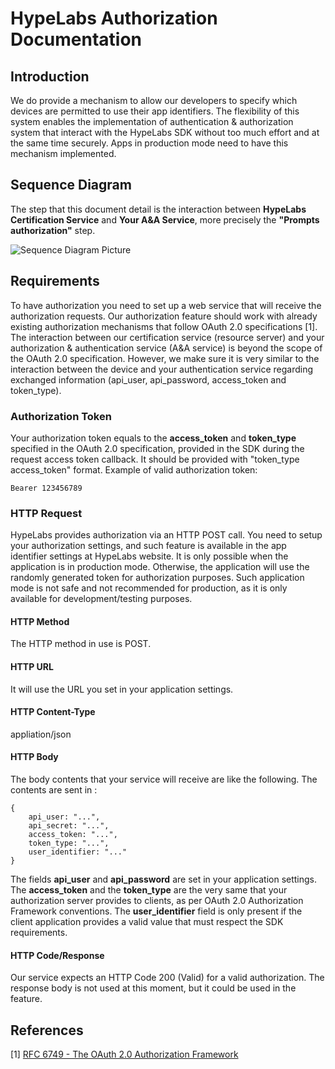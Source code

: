 # HypeLabs Authorization Documentation

## Introduction
We do provide a mechanism to allow our developers to specify which devices are permitted to use their app identifiers. The flexibility of this system enables the implementation of authentication & authorization system that interact with the HypeLabs SDK without too much effort and at the same time securely. Apps in production mode need to have this mechanism implemented.

## Sequence Diagram
The step that this document detail is the interaction between **HypeLabs Certification Service** and **Your A&A Service**, more precisely the **"Prompts authorization"** step.

![Sequence Diagram Picture](https://hypelabs.io/media/images/OAuth2.png)

## Requirements
To have authorization you need to set up a web service that will receive the authorization requests. Our authorization feature should work with already existing authorization mechanisms that follow OAuth 2.0 specifications [1]. The interaction between our certification service (resource server) and your authorization & authentication service (A&A service) is beyond the scope of the OAuth 2.0 specification. However, we make sure it is very similar to the interaction between the device and your authentication service regarding exchanged information (api_user, api_password, access_token and token_type).

### Authorization Token
Your authorization token equals to the **access_token** and **token_type** specified in the OAuth 2.0 specification, provided in the SDK during the request access token callback. It should be provided with "token_type access_token" format. Example of valid authorization token:
```
Bearer 123456789
```

### HTTP Request
HypeLabs provides authorization via an HTTP POST call. You need to setup your authorization settings, and such feature is available in the app identifier settings at HypeLabs website. It is only possible when the application is in production mode. Otherwise, the application will use the randomly generated token for authorization purposes. Such application mode is not safe and not recommended for production, as it is only available for development/testing purposes.

#### HTTP Method
The HTTP method in use is POST.
#### HTTP URL
It will use the URL you set in your application settings.
#### HTTP Content-Type
appliation/json
#### HTTP Body
The body contents that your service will receive are like the following. The contents are sent in :
```
{
    api_user: "...",
    api_secret: "...",
    access_token: "...",
    token_type: "...",
    user_identifier: "..."
}
```
The fields **api_user** and **api_password** are set in your application settings. The **access_token** and the **token_type** are the very same that your authorization server provides to clients, as per OAuth 2.0 Authorization Framework conventions. The **user_identifier** field is only present if the client application provides a valid value that must respect the SDK requirements.

#### HTTP Code/Response
Our service expects an HTTP Code 200 (Valid) for a valid authorization. The response body is not used at this moment, but it could be used in the feature.

## References

[1] [RFC 6749 - The OAuth 2.0 Authorization Framework](https://tools.ietf.org/html/rfc6749)
